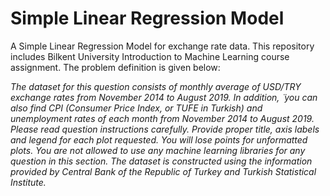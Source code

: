# Simple Linear Regression Model
A Simple Linear Regression Model for exchange rate data. This repository includes Bilkent University Introduction to Machine Learning course assignment. The problem definition is given below:

*The dataset for this question consists of monthly average of USD/TRY exchange rates from November 2014 to August 2019. In addition,
 ̈
you can also find CPI (Consumer Price Index, or TUFE in Turkish) and unemployment rates of each month
from November 2014 to August 2019. Please read question instructions carefully. Provide proper title, axis labels and legend for each plot requested. You will lose points for unformatted plots. You are not allowed to use any machine learning libraries for any question in this section. The dataset is constructed using the information provided by Central Bank of the Republic of Turkey and Turkish Statistical Institute.*
